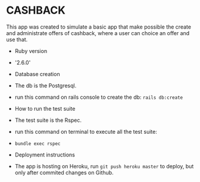 # CASHBACK

This app was created to simulate a basic app that make possible the create and administrate offers
of cashback, where a user can choice an offer and use that. 


* Ruby version

- '2.6.0'

* Database creation

- The db is the Postgresql.

- run this command on rails console to create the db: `rails db:create`

* How to run the test suite

- The test suite is the Rspec.

- run this command on terminal to execute all the test suite:

- `bundle exec rspec`

* Deployment instructions
  
- The app is hosting on Heroku, run `git push heroku master` to deploy, but only after commited changes on
  Github.
